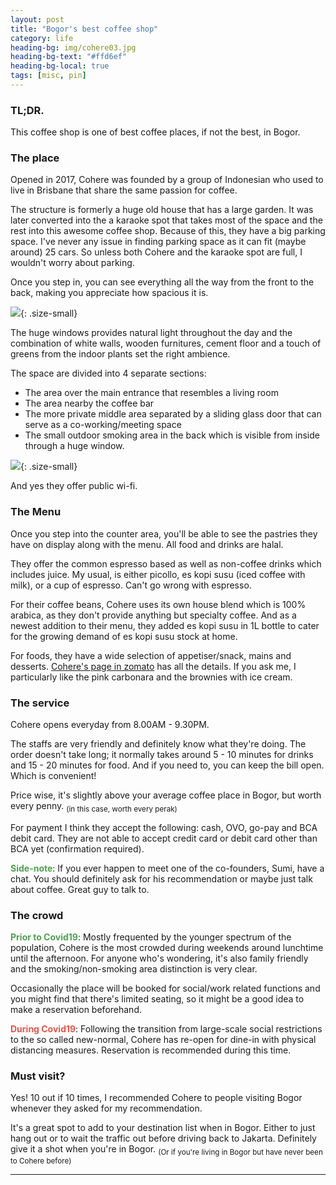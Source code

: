 ```yaml
---
layout: post
title: "Bogor's best coffee shop"
category: life
heading-bg: img/cohere03.jpg
heading-bg-text: "#ffd6ef"
heading-bg-local: true
tags: [misc, pin]
---
```



### TL;DR.

This coffee shop is one of best coffee places, if not the best, in Bogor.

### The place

Opened in 2017, Cohere was founded by a group of Indonesian who used to live in Brisbane that share the same passion for coffee.

The structure is formerly a huge old house that has a large garden.
It was later converted into the a karaoke spot that takes most of the space and the rest into this awesome coffee shop.
Because of this, they have a big parking space. I've never any issue in finding parking space as it can fit (maybe around) 25 cars.
So unless both Cohere and the karaoke spot are full, I wouldn't worry about parking.

Once you step in, you can see everything all the way from the front to the back, making you appreciate how spacious it is.

![](/assets/img/cohere04.jpg){: .size-small}

The huge windows provides natural light throughout the day and the combination of white walls, wooden furnitures,
cement floor and a touch of greens from the indoor plants set the right ambience.

The space are divided into 4 separate sections:
- The area over the main entrance that resembles a living room
- The area nearby the coffee bar  
- The more private middle area separated by a sliding glass door that can serve as a co-working/meeting space
- The small outdoor smoking area in the back which is visible from inside through a huge window.

![](/assets/img/cohere02.jpg){: .size-small}

And yes they offer public wi-fi.

### The Menu

Once you step into the counter area, you'll be able to see the pastries they have on display along with the menu. All food and drinks are halal.

They offer the common espresso based as well as non-coffee drinks which includes juice. My usual, is either picollo, es kopi susu (iced coffee with milk), or a cup of espresso.
Can't go wrong with espresso.

For their coffee beans, Cohere uses its own house blend which is 100% arabica, as they don't provide anything but specialty coffee.
And as a newest addition to their menu, they added es kopi susu in 1L bottle to cater for the growing demand of es kopi susu stock at home.

For foods, they have a wide selection of appetiser/snack, mains and desserts.
[Cohere's page in zomato](https://www.zomato.com/jakarta/cohere-bogor-timur-bogor) has all the details.
If you ask me, I particularly like the pink carbonara and the brownies with ice cream.

### The service

Cohere opens everyday from 8.00AM - 9.30PM.

The staffs are very friendly and definitely know what they're doing.
The order doesn't take long; it normally takes around 5 - 10 minutes for drinks and 15 - 20 minutes for food.
And if you need to, you can keep the bill open. Which is convenient!

Price wise, it's slightly above your average coffee place in Bogor, but worth every penny. <sub> (in this case, worth every perak)</sub>

For payment I think they accept the following: cash, OVO, go-pay and BCA debit card.
They are not able to accept credit card or debit card other than BCA yet (confirmation required).

<b style="color:#50A14F">Side-note</b>: If you ever happen to meet one of the co-founders, Sumi, have a chat.
You should definitely ask for his recommendation or maybe just talk about coffee.
Great guy to talk to.

### The crowd

<b style="color:#50A14F">Prior to Covid19</b>: Mostly frequented by the younger spectrum of the population, Cohere is the most crowded during weekends around lunchtime until the afternoon. For anyone who's wondering, it's also family friendly and the smoking/non-smoking area distinction is very clear.

Occasionally the place will be booked for social/work related functions and you might find that there's limited seating, so it might be a good idea to make a reservation beforehand.

<b style="color:#E45649">During Covid19</b>: Following the transition from large-scale social restrictions to the so called new-normal,
Cohere has re-open for dine-in with physical distancing measures. Reservation is recommended during this time.


### Must visit?

Yes! 10 out if 10 times, I recommended Cohere to people visiting Bogor whenever they asked for my recommendation.

It's a great spot to add to your destination list when in Bogor. Either to just hang out or to wait the traffic out before driving back to Jakarta.
Definitely give it a shot when you're in Bogor. <sub>(Or if you're living in Bogor but have never been to Cohere before)</sub>

---
